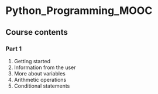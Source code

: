 # Python_Programming_MOOC
## Course contents
### Part 1
1. Getting started
2. Information from the user
3. More about variables
4. Arithmetic operations
5. Conditional statements

